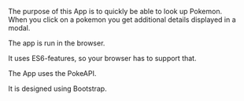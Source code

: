 The purpose of this App is to quickly be able to look up Pokemon.
<br>
When you click on a pokemon you get additional details displayed in a modal.

The app is run in the browser.

It uses ES6-features, so your browser has to support that.

The App uses the PokeAPI.

It is designed using Bootstrap.
